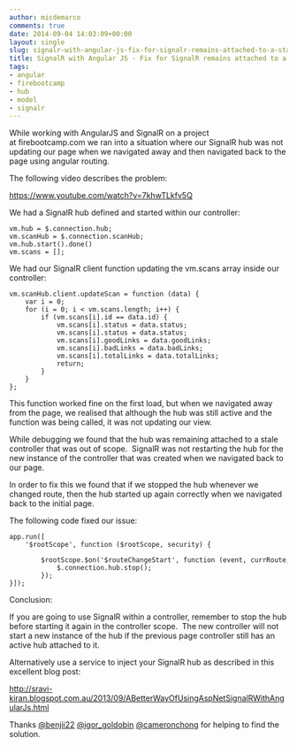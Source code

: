 ```yaml
---
author: micdemarco
comments: true
date: 2014-09-04 14:03:09+00:00
layout: single
slug: signalr-with-angular-js-fix-for-signalr-remains-attached-to-a-stale-controller
title: SignalR with Angular JS - Fix for SignalR remains attached to a stale controller
tags:
- angular
- firebootcamp
- hub
- model
- signalr
---
```


While working with AngularJS and SignalR on a project at firebootcamp.com we ran into a situation where our SignalR hub was not updating our page when we navigated away and then navigated back to the page using angular routing.

The following video describes the problem:

https://www.youtube.com/watch?v=7khwTLkfv5Q

We had a SignalR hub defined and started within our controller:

    
    vm.hub = $.connection.hub;
    vm.scanHub = $.connection.scanHub;
    vm.hub.start().done()
    vm.scans = [];


We had our SignalR client function updating the vm.scans array inside our controller:

    
    vm.scanHub.client.updateScan = function (data) {
        var i = 0;
        for (i = 0; i < vm.scans.length; i++) {
            if (vm.scans[i].id == data.id) {
                vm.scans[i].status = data.status;
                vm.scans[i].status = data.status;
                vm.scans[i].goodLinks = data.goodLinks;
                vm.scans[i].badLinks = data.badLinks;
                vm.scans[i].totalLinks = data.totalLinks;
                return;
            }
        }
    };


This function worked fine on the first load, but when we navigated away from the page, we realised that although the hub was still active and the function was being called, it was not updating our view.

While debugging we found that the hub was remaining attached to a stale controller that was out of scope.  SignalR was not restarting the hub for the new instance of the controller that was created when we navigated back to our page.

In order to fix this we found that if we stopped the hub whenever we changed route, then the hub started up again correctly when we navigated back to the initial page.

The following code fixed our issue:

    
    app.run([
        '$rootScope', function ($rootScope, security) {
             
            $rootScope.$on('$routeChangeStart', function (event, currRoute, prevRoute) {
                $.connection.hub.stop();
            });
    }]);


Conclusion:

If you are going to use SignalR within a controller, remember to stop the hub before starting it again in the controller scope.  The new controller will not start a new instance of the hub if the previous page controller still has an active hub attached to it.

Alternatively use a service to inject your SignalR hub as described in this excellent blog post:

http://sravi-kiran.blogspot.com.au/2013/09/ABetterWayOfUsingAspNetSignalRWithAngularJs.html

Thanks [@benjii22](https://twitter.com/benjii22) [@igor_goldobin](https://twitter.com/igor_goldobin) [@cameronchong](https://twitter.com/cameronchong) for helping to find the solution.